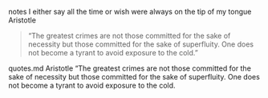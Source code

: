 notes I either say all the time or wish were always on the tip of my tongue
Aristotle
> “The greatest crimes are not those committed for the sake of necessity but those committed for the sake of superfluity. One does not become a tyrant to avoid exposure to the cold.”<br>
> 
> 
> 
> 
quotes.md
Aristotle
“The greatest crimes are not those committed for the sake of necessity but those committed for the sake of superfluity. One does not become a tyrant to avoid exposure to the cold.
